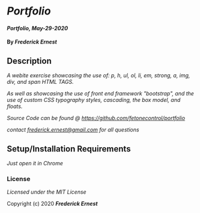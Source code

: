 # _Portfolio_

#### _Portfolio, May-29-2020_

#### By _**Frederick Ernest**_

## Description

_A webite exercise showcasing the use of:_
_p, h, ul, ol, li, em, strong, a, img, div, and span HTML TAGS._

_As well as showcasing the use of front end framework "bootstrap", and the use of custom CSS typography styles, cascading, the box model, and floats._

_Source Code can be found @ https://github.com/fetonecontrol/portfolio_

_contact frederick.ernest@gmail.com for all questions_

## Setup/Installation Requirements

_Just open it in Chrome_

### License

*Licensed under the MIT License*

Copyright (c) 2020 **_Frederick Ernest_**